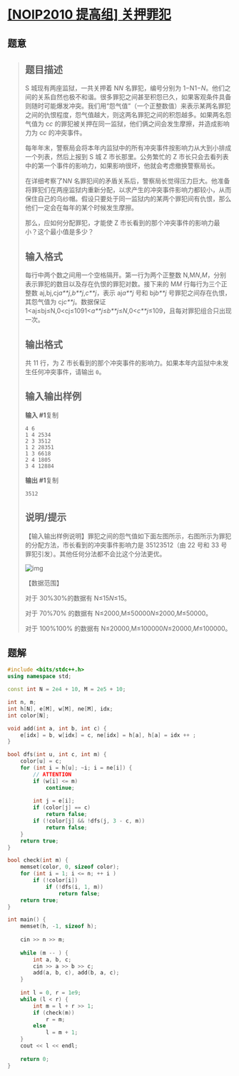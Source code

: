 #  [[NOIP2010 提高组] 关押罪犯](https://www.luogu.com.cn/problem/P1525)

## 题意

>   ## 题目描述
>
>   S 城现有两座监狱，一共关押着 N*N* 名罪犯，编号分别为 1−N1−*N*。他们之间的关系自然也极不和谐。很多罪犯之间甚至积怨已久，如果客观条件具备则随时可能爆发冲突。我们用“怨气值”（一个正整数值）来表示某两名罪犯之间的仇恨程度，怨气值越大，则这两名罪犯之间的积怨越多。如果两名怨气值为 c*c* 的罪犯被关押在同一监狱，他们俩之间会发生摩擦，并造成影响力为 c*c* 的冲突事件。
>
>   每年年末，警察局会将本年内监狱中的所有冲突事件按影响力从大到小排成一个列表，然后上报到 S 城 Z 市长那里。公务繁忙的 Z 市长只会去看列表中的第一个事件的影响力，如果影响很坏，他就会考虑撤换警察局长。
>
>   在详细考察了N*N* 名罪犯间的矛盾关系后，警察局长觉得压力巨大。他准备将罪犯们在两座监狱内重新分配，以求产生的冲突事件影响力都较小，从而保住自己的乌纱帽。假设只要处于同一监狱内的某两个罪犯间有仇恨，那么他们一定会在每年的某个时候发生摩擦。
>
>   那么，应如何分配罪犯，才能使 Z 市长看到的那个冲突事件的影响力最小？这个最小值是多少？
>
>   ## 输入格式
>
>   每行中两个数之间用一个空格隔开。第一行为两个正整数 N,M*N*,*M*，分别表示罪犯的数目以及存在仇恨的罪犯对数。接下来的 M*M* 行每行为三个正整数 aj,bj,cj*a**j*,*b**j*,*c**j*，表示 aj*a**j* 号和 bj*b**j* 号罪犯之间存在仇恨，其怨气值为 cj*c**j*。数据保证 1<aj≤bj≤N,0<cj≤1091<*a**j*≤*b**j*≤*N*,0<*c**j*≤109，且每对罪犯组合只出现一次。
>
>   ## 输出格式
>
>   共 11 行，为 Z 市长看到的那个冲突事件的影响力。如果本年内监狱中未发生任何冲突事件，请输出 `0`。
>
>   ## 输入输出样例
>
>   **输入 #1**复制
>
>   ```
>   4 6
>   1 4 2534
>   2 3 3512
>   1 2 28351
>   1 3 6618
>   2 4 1805
>   3 4 12884
>   ```
>
>   **输出 #1**复制
>
>   ```
>   3512
>   ```
>
>   ## 说明/提示
>
>   【输入输出样例说明】罪犯之间的怨气值如下面左图所示，右图所示为罪犯的分配方法，市长看到的冲突事件影响力是 35123512（由 22 号和 33 号罪犯引发）。其他任何分法都不会比这个分法更优。
>
>   ![img](https://cdn.luogu.com.cn/upload/pic/298.png)
>
>   【数据范围】
>
>   对于 30%30%的数据有 N≤15*N*≤15。
>
>   对于 70%70% 的数据有 N≤2000,M≤50000*N*≤2000,*M*≤50000。
>
>   对于 100%100% 的数据有 N≤20000,M≤100000*N*≤20000,*M*≤100000。

## 题解



```c++
#include <bits/stdc++.h>
using namespace std;

const int N = 2e4 + 10, M = 2e5 + 10;

int n, m;
int h[N], e[M], w[M], ne[M], idx;
int color[N];

void add(int a, int b, int c) {
    e[idx] = b, w[idx] = c, ne[idx] = h[a], h[a] = idx ++ ;
}

bool dfs(int u, int c, int m) {
    color[u] = c;
    for (int i = h[u]; ~i; i = ne[i]) {
        // ATTENTION
        if (w[i] <= m)
            continue;
        
        int j = e[i];
        if (color[j] == c)
            return false;
        if (!color[j] && !dfs(j, 3 - c, m))
            return false;
    }
    return true;
}

bool check(int m) {
    memset(color, 0, sizeof color);
    for (int i = 1; i <= n; ++ i )
        if (!color[i])
            if (!dfs(i, 1, m))
                return false;
    return true;
}

int main() {
    memset(h, -1, sizeof h);
    
    cin >> n >> m;
    
    while (m -- ) {
        int a, b, c;
        cin >> a >> b >> c;
        add(a, b, c), add(b, a, c);
    }
    
    int l = 0, r = 1e9;
    while (l < r) {
        int m = l + r >> 1;
        if (check(m))
            r = m;
        else
            l = m + 1;
    }
    cout << l << endl;
    
    return 0;
}
```



```python3

```

